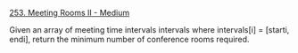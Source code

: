 [253. Meeting Rooms II - Medium](https://leetcode.com/problems/meeting-rooms-ii/)


Given an array of meeting time intervals intervals where intervals[i] = [starti, endi], return the minimum number of conference rooms required.